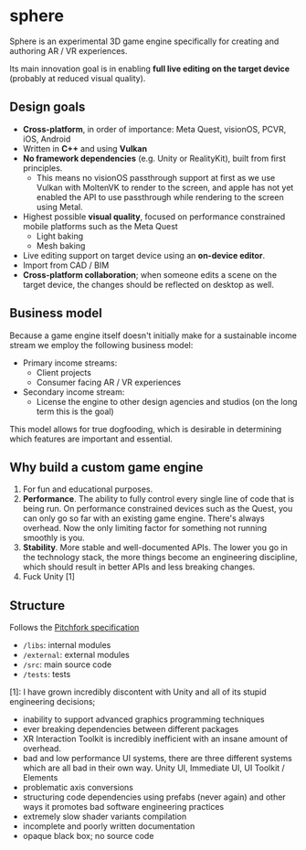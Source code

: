 # sphere

Sphere is an experimental 3D game engine specifically for creating and authoring AR / VR experiences.

Its main innovation goal is in enabling **full live editing on the target device** (probably at reduced visual quality).  

## Design goals
- **Cross-platform**, in order of importance: Meta Quest, visionOS, PCVR, iOS, Android
- Written in **C++** and using **Vulkan**
- **No framework dependencies** (e.g. Unity or RealityKit), built from first principles.
  - This means no visionOS passthrough support at first as we use Vulkan with MoltenVK to render to the screen, and apple has not yet enabled the API to use passthrough while rendering to the screen using Metal. 
- Highest possible **visual quality**, focused on performance constrained mobile platforms such as the Meta Quest
  - Light baking
  - Mesh baking
- Live editing support on target device using an **on-device editor**.
- Import from CAD / BIM
- **Cross-platform collaboration**; when someone edits a scene on the target device, the changes should be reflected on desktop as well.  

## Business model

Because a game engine itself doesn't initially make for a sustainable income stream we employ the following business model: 
- Primary income streams:
    - Client projects
    - Consumer facing AR / VR experiences 
- Secondary income stream: 
  - License the engine to other design agencies and studios (on the long term this is the goal)

This model allows for true dogfooding, which is desirable in determining which features are important and essential.

## Why build a custom game engine

1. For fun and educational purposes.
2. **Performance**. The ability to fully control every single line of code that is being run. On performance constrained devices such as the Quest, you can only go so far with an existing game engine. There's always overhead. Now the only limiting factor for something not running smoothly is you.  
3. **Stability**. More stable and well-documented APIs. The lower you go in the technology stack, the more things become an engineering discipline, which should result in better APIs and less breaking changes. 
4. Fuck Unity [1]

## Structure
Follows the [Pitchfork specification](https://api.csswg.org/bikeshed/?force=1&url=https://raw.githubusercontent.com/vector-of-bool/pitchfork/develop/data/spec.bs)

- `/libs`: internal modules
- `/external`: external modules
- `/src`: main source code
- `/tests`: tests

[1]: I have grown incredibly discontent with Unity and all of its stupid engineering decisions; 
- inability to support advanced graphics programming techniques
- ever breaking dependencies between different packages
- XR Interaction Toolkit is incredibly inefficient with an insane amount of overhead. 
- bad and low performance UI systems, there are three different systems which are all bad in their own way. Unity UI, Immediate UI, UI Toolkit / Elements
- problematic axis conversions
- structuring code dependencies using prefabs (never again) and other ways it promotes bad software engineering practices
- extremely slow shader variants compilation
- incomplete and poorly written documentation
- opaque black box; no source code